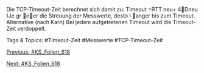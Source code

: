 Die TCP-Timeout-Zeit berechnet sich damit zu:
Timeout =RTT neu+ 4Dneu
)Je gr oer die Streuung der Messwerte, desto l anger bis zum Timeout.
Alternative (nach Karn)
Bei jedem aufgetretenen Timeout wird die Timeout-Zeit verdoppelt.

   Tags & Topics:
   #Timeout-Zeit
   #Messwerte
   #TCP-Timeout-Zeit

[Previous: #KS_Folien_618](KS_Folien_618.md)

[Next: #KS_Folien_618](KS_Folien_618.md)